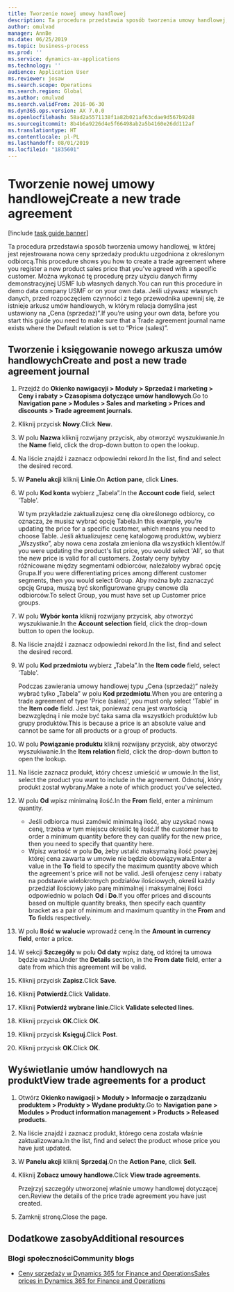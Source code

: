 ```yaml
---
title: Tworzenie nowej umowy handlowej
description: Ta procedura przedstawia sposób tworzenia umowy handlowej, w której jest rejestrowana nowa ceny sprzedaży produktu uzgodniona z określonym odbiorcą.
author: omulvad
manager: AnnBe
ms.date: 06/25/2019
ms.topic: business-process
ms.prod: ''
ms.service: dynamics-ax-applications
ms.technology: ''
audience: Application User
ms.reviewer: josaw
ms.search.scope: Operations
ms.search.region: Global
ms.author: omulvad
ms.search.validFrom: 2016-06-30
ms.dyn365.ops.version: AX 7.0.0
ms.openlocfilehash: 58ad2a5571138f1a82b021af63cdae9d567b92d8
ms.sourcegitcommit: 8b4b6a9226d4e5f66498ab2a5b4160e26dd112af
ms.translationtype: HT
ms.contentlocale: pl-PL
ms.lasthandoff: 08/01/2019
ms.locfileid: "1835601"
---
```

# <a name="create-a-new-trade-agreement"></a><span data-ttu-id="24b82-103">Tworzenie nowej umowy handlowej</span><span class="sxs-lookup"><span data-stu-id="24b82-103">Create a new trade agreement</span></span>

[!include [task guide banner](../../includes/task-guide-banner.md)]

<span data-ttu-id="24b82-104">Ta procedura przedstawia sposób tworzenia umowy handlowej, w której jest rejestrowana nowa ceny sprzedaży produktu uzgodniona z określonym odbiorcą.</span><span class="sxs-lookup"><span data-stu-id="24b82-104">This procedure shows you how to create a trade agreement where you register a new product sales price that you've agreed with a specific customer.</span></span> <span data-ttu-id="24b82-105">Można wykonać tę procedurę przy użyciu danych firmy demonstracyjnej USMF lub własnych danych.</span><span class="sxs-lookup"><span data-stu-id="24b82-105">You can run this procedure in demo data company USMF or on your own data.</span></span> <span data-ttu-id="24b82-106">Jeśli używasz własnych danych, przed rozpoczęciem czynności z tego przewodnika upewnij się, że istnieje arkusz umów handlowych, w którym relacja domyślna jest ustawiony na „Cena (sprzedaż)”.</span><span class="sxs-lookup"><span data-stu-id="24b82-106">If you’re using your own data, before you start this guide you need to make sure that a Trade agreement journal name exists where the Default relation is set to “Price (sales)”.</span></span>


## <a name="create-and-post-a-new-trade-agreement-journal"></a><span data-ttu-id="24b82-107">Tworzenie i księgowanie nowego arkusza umów handlowych</span><span class="sxs-lookup"><span data-stu-id="24b82-107">Create and post a new trade agreement journal</span></span>
1. <span data-ttu-id="24b82-108">Przejdź do **Okienko nawigacyji > Moduły > Sprzedaż i marketing > Ceny i rabaty > Czasopisma dotyczące umów handlowych**.</span><span class="sxs-lookup"><span data-stu-id="24b82-108">Go to **Navigation pane > Modules > Sales and marketing > Prices and discounts > Trade agreement journals**.</span></span>
2. <span data-ttu-id="24b82-109">Kliknij przycisk **Nowy**.</span><span class="sxs-lookup"><span data-stu-id="24b82-109">Click **New**.</span></span>
3. <span data-ttu-id="24b82-110">W polu **Nazwa** kliknij rozwijany przycisk, aby otworzyć wyszukiwanie.</span><span class="sxs-lookup"><span data-stu-id="24b82-110">In the **Name** field, click the drop-down button to open the lookup.</span></span>
4. <span data-ttu-id="24b82-111">Na liście znajdź i zaznacz odpowiedni rekord.</span><span class="sxs-lookup"><span data-stu-id="24b82-111">In the list, find and select the desired record.</span></span>
5. <span data-ttu-id="24b82-112">W **Panelu akcji** kliknij **Linie**.</span><span class="sxs-lookup"><span data-stu-id="24b82-112">On **Action pane**, click **Lines**.</span></span>
6. <span data-ttu-id="24b82-113">W polu **Kod konta** wybierz „Tabela”.</span><span class="sxs-lookup"><span data-stu-id="24b82-113">In the **Account code** field, select 'Table'.</span></span>
    
    <span data-ttu-id="24b82-114">W tym przykładzie zaktualizujesz cenę dla określonego odbiorcy, co oznacza, że musisz wybrać opcję Tabela.</span><span class="sxs-lookup"><span data-stu-id="24b82-114">In this example, you're updating the price for a specific customer, which means you need to choose Table.</span></span> <span data-ttu-id="24b82-115">Jeśli aktualizujesz cenę katalogową produktów, wybierz „Wszystko”, aby nowa cena została zmieniona dla wszystkich klientów.</span><span class="sxs-lookup"><span data-stu-id="24b82-115">If you were updating the product's list price, you would select 'All', so that the new price is valid for all customers.</span></span> <span data-ttu-id="24b82-116">Zostały ceny byłyby różnicowane między segmentami odbiorców, należałoby wybrać opcję Grupa.</span><span class="sxs-lookup"><span data-stu-id="24b82-116">If you were differentiating prices among different customer segments, then you would select Group.</span></span> <span data-ttu-id="24b82-117">Aby można było zaznaczyć opcję Grupa, muszą być skonfigurowane grupy cenowe dla odbiorców.</span><span class="sxs-lookup"><span data-stu-id="24b82-117">To select Group, you must have set up Customer price groups.</span></span>  

7. <span data-ttu-id="24b82-118">W polu **Wybór konta** kliknij rozwijany przycisk, aby otworzyć wyszukiwanie.</span><span class="sxs-lookup"><span data-stu-id="24b82-118">In the **Account selection** field, click the drop-down button to open the lookup.</span></span>
8. <span data-ttu-id="24b82-119">Na liście znajdź i zaznacz odpowiedni rekord.</span><span class="sxs-lookup"><span data-stu-id="24b82-119">In the list, find and select the desired record.</span></span>
9. <span data-ttu-id="24b82-120">W polu **Kod przedmiotu** wybierz „Tabela”.</span><span class="sxs-lookup"><span data-stu-id="24b82-120">In the **Item code** field, select 'Table'.</span></span>
    
    <span data-ttu-id="24b82-121">Podczas zawierania umowy handlowej typu „Cena (sprzedaż)” należy wybrać tylko „Tabela” w polu **Kod przedmiotu**.</span><span class="sxs-lookup"><span data-stu-id="24b82-121">When you are entering a trade agreement of type 'Price (sales)', you must only select 'Table' in the **Item code** field.</span></span> <span data-ttu-id="24b82-122">Jest tak, ponieważ cena jest wartością bezwzględną i nie może być taka sama dla wszystkich produktów lub grupy produktów.</span><span class="sxs-lookup"><span data-stu-id="24b82-122">This is because a price is an absolute value and cannot be same for all products or a group of products.</span></span>
    
10. <span data-ttu-id="24b82-123">W polu **Powiązanie produktu** kliknij rozwijany przycisk, aby otworzyć wyszukiwanie.</span><span class="sxs-lookup"><span data-stu-id="24b82-123">In the **Item relation** field, click the drop-down button to open the lookup.</span></span>
11. <span data-ttu-id="24b82-124">Na liście zaznacz produkt, który chcesz umieścić w umowie.</span><span class="sxs-lookup"><span data-stu-id="24b82-124">In the list, select the product you want to include in the agreement.</span></span> <span data-ttu-id="24b82-125">Odnotuj, który produkt został wybrany.</span><span class="sxs-lookup"><span data-stu-id="24b82-125">Make a note of which product you've selected.</span></span>  
12. <span data-ttu-id="24b82-126">W polu **Od** wpisz minimalną ilość.</span><span class="sxs-lookup"><span data-stu-id="24b82-126">In the **From** field, enter a minimum quantity.</span></span>
    - <span data-ttu-id="24b82-127">Jeśli odbiorca musi zamówić minimalną ilość, aby uzyskać nową cenę, trzeba w tym miejscu określić tę ilość.</span><span class="sxs-lookup"><span data-stu-id="24b82-127">If the customer has to order a minimum quantity before they can qualify for the new price, then you need to specify that quantity here.</span></span>  
    - <span data-ttu-id="24b82-128">Wpisz wartość w polu **Do**, żeby ustalić maksymalną ilość powyżej której cena zawarta w umowie nie będzie obowiązywała.</span><span class="sxs-lookup"><span data-stu-id="24b82-128">Enter a value in the **To** field to specify the maximum quantity above which the agreement's price will not be valid.</span></span> <span data-ttu-id="24b82-129">Jeśli oferujesz ceny i rabaty na podstawie wielokrotnych podziałów ilościowych, określ każdy przedział ilościowy jako parę minimalnej i maksymalnej ilości odpowiednio w polach **Od** i **Do**.</span><span class="sxs-lookup"><span data-stu-id="24b82-129">If you offer prices and discounts based on multiple quantity breaks, then specify each quantity bracket as a pair of minimum and maximum quantity in the **From** and **To** fields respectively.</span></span>
13. <span data-ttu-id="24b82-130">W polu **Ilość w walucie** wprowadź cenę.</span><span class="sxs-lookup"><span data-stu-id="24b82-130">In the **Amount in currency field**, enter a price.</span></span>
14. <span data-ttu-id="24b82-131">W sekcji **Szczegóły** w polu **Od daty** wpisz datę, od której ta umowa będzie ważna.</span><span class="sxs-lookup"><span data-stu-id="24b82-131">Under the **Details** section, in the **From date** field, enter a date from which this agreement will be valid.</span></span>
15. <span data-ttu-id="24b82-132">Kliknij przycisk **Zapisz**.</span><span class="sxs-lookup"><span data-stu-id="24b82-132">Click **Save**.</span></span>
16. <span data-ttu-id="24b82-133">Kliknij **Potwierdź**.</span><span class="sxs-lookup"><span data-stu-id="24b82-133">Click **Validate**.</span></span>
17. <span data-ttu-id="24b82-134">Kliknij **Potwierdź wybrane linie**.</span><span class="sxs-lookup"><span data-stu-id="24b82-134">Click **Validate selected lines**.</span></span>
18. <span data-ttu-id="24b82-135">Kliknij przycisk **OK**.</span><span class="sxs-lookup"><span data-stu-id="24b82-135">Click **OK**.</span></span>
19. <span data-ttu-id="24b82-136">Kliknij przycisk **Księguj**.</span><span class="sxs-lookup"><span data-stu-id="24b82-136">Click **Post**.</span></span>
20. <span data-ttu-id="24b82-137">Kliknij przycisk **OK**.</span><span class="sxs-lookup"><span data-stu-id="24b82-137">Click **OK**.</span></span>

## <a name="view-trade-agreements-for-a-product"></a><span data-ttu-id="24b82-138">Wyświetlanie umów handlowych na produkt</span><span class="sxs-lookup"><span data-stu-id="24b82-138">View trade agreements for a product</span></span>
1. <span data-ttu-id="24b82-139">Otwórz **Okienko nawigacji > Moduły > Informacje o zarządzaniu produktem > Produkty > Wydane produkty**.</span><span class="sxs-lookup"><span data-stu-id="24b82-139">Go to **Navigation pane > Modules > Product information management > Products > Released products**.</span></span>
2. <span data-ttu-id="24b82-140">Na liście znajdź i zaznacz produkt, którego cena została właśnie zaktualizowana.</span><span class="sxs-lookup"><span data-stu-id="24b82-140">In the list, find and select the product whose price you have just updated.</span></span>
3. <span data-ttu-id="24b82-141">W **Panelu akcji** kliknij **Sprzedaj**.</span><span class="sxs-lookup"><span data-stu-id="24b82-141">On the **Action Pane**, click **Sell**.</span></span>
4. <span data-ttu-id="24b82-142">Kliknij **Zobacz umowy handlowe**.</span><span class="sxs-lookup"><span data-stu-id="24b82-142">Click **View trade agreements**.</span></span>
    
    <span data-ttu-id="24b82-143">Przejrzyj szczegóły utworzonej właśnie umowy handlowej dotyczącej cen.</span><span class="sxs-lookup"><span data-stu-id="24b82-143">Review the details of the price trade agreement you have just created.</span></span>    

5. <span data-ttu-id="24b82-144">Zamknij stronę.</span><span class="sxs-lookup"><span data-stu-id="24b82-144">Close the page.</span></span>

## <a name="additional-resources"></a><span data-ttu-id="24b82-145">Dodatkowe zasoby</span><span class="sxs-lookup"><span data-stu-id="24b82-145">Additional resources</span></span>
### <a name="community-blogs"></a><span data-ttu-id="24b82-146">Blogi społeczności</span><span class="sxs-lookup"><span data-stu-id="24b82-146">Community blogs</span></span>
- [<span data-ttu-id="24b82-147">Ceny sprzedaży w Dynamics 365 for Finance and Operations</span><span class="sxs-lookup"><span data-stu-id="24b82-147">Sales prices in Dynamics 365 for Finance and Operations</span></span>](https://financefunction.tech/2018/11/14/sales-prices-in-dynamics-365-for-finance-and-operations/#sales_price_in_trade_agreements)
